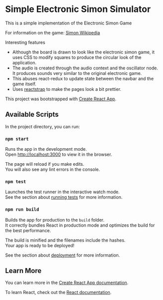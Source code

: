 # Simple Electronic Simon Simulator

This is a simple implementation of the Electronic Simon Game

For information on the game: [Simon Wikipedia](https://en.wikipedia.org/wiki/Simon_(game))

Interesting features

* Although the board is drawn to look like the electronic simon game, it uses CSS to modify squares to produce the circular look of the application.
* The audio is created through the audio context and the oscillator node. It produces sounds very similar to the original electronic game.
* This abuses react-redux to update state between the navbar and the game itself.
* Uses [reactstrap](https://reactstrap.github.io/?path=/story/home-installation--page) to make the pages look a bit prettier.

This project was bootstrapped with [Create React App](https://github.com/facebook/create-react-app).

## Available Scripts

In the project directory, you can run:

### `npm start`

Runs the app in the development mode.\
Open [http://localhost:3000](http://localhost:3000) to view it in the browser.

The page will reload if you make edits.\
You will also see any lint errors in the console.

### `npm test`

Launches the test runner in the interactive watch mode.\
See the section about [running tests](https://facebook.github.io/create-react-app/docs/running-tests) for more information.

### `npm run build`

Builds the app for production to the `build` folder.\
It correctly bundles React in production mode and optimizes the build for the best performance.

The build is minified and the filenames include the hashes.\
Your app is ready to be deployed!

See the section about [deployment](https://facebook.github.io/create-react-app/docs/deployment) for more information.

## Learn More

You can learn more in the [Create React App documentation](https://facebook.github.io/create-react-app/docs/getting-started).

To learn React, check out the [React documentation](https://reactjs.org/).
